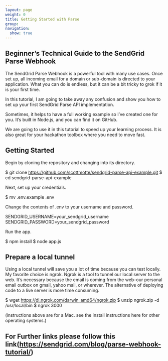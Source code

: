 ```yaml
---
layout: page
weight: 0
title: Getting Started with Parse
group: 
navigation:
  show: true
---
```


## Beginner’s Technical Guide to the SendGrid Parse Webhook

The SendGrid Parse Webhook is a powerful tool with many use cases. Once set up, all incoming email for a domain or sub-domain is directed to your application. What you can do is endless, but it can be a bit tricky to grok if it is your first time.

In this tutorial, I am going to take away any confusion and show you how to set up your first SendGrid Parse API implementation.

Sometimes, it helps to have a full working example so I’ve created one for you. It’s built in Node.js, and you can find it on GitHub.

We are going to use it in this tutorial to speed up your learning process. It is also great for your hackathon toolbox where you need to move fast.

## Getting Started


Begin by cloning the repository and changing into its directory.


$ git clone https://github.com/scottmotte/sendgrid-parse-api-example.git
$ cd sendgrid-parse-api-example

Next, set up your credentials.


$ mv .env.example .env

Change the contents of .env to your username and password.


SENDGRID_USERNAME=your_sendgrid_username
SENDGRID_PASSWORD=your_sendgrid_password

Run the app.


$ npm install
$ node app.js

## Prepare a local tunnel
Using a local tunnel will save you a lot of time because you can test locally. My favorite choice is ngrok. Ngrok is a tool to tunnel our local server to the web. It’s necessary because the email is coming from the web–our personal email outbox on gmail, yahoo mail, or wherever. The alternative of deploying code to a live server is more time consuming.


$ wget https://dl.ngrok.com/darwin_amd64/ngrok.zip
$ unzip ngrok.zip -d /usr/local/bin
$ ngrok 3000

(instructions above are for a Mac. see the install instructions here for other operating systems.)

## For Further links please follow this link(https://sendgrid.com/blog/parse-webhook-tutorial/)
